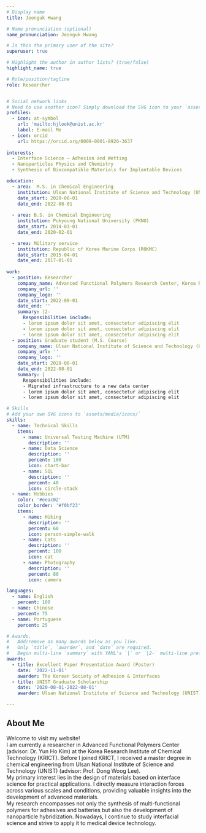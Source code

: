```yaml
---
# Display name
title: Jeonguk Hwang

# Name pronunciation (optional)
name_pronunciation: Jeonguk Hwang

# Is this the primary user of the site?
superuser: true

# Highlight the author in author lists? (true/false)
highlight_name: true

# Role/position/tagline
role: Researcher


# Social network links
# Need to use another icon? Simply download the SVG icon to your `assets/media/icons/` folder.
profiles:
  - icon: at-symbol
    url: 'mailto:hjlook@unist.ac.kr'
    label: E-mail Me
  - icon: orcid
    url: https://orcid.org/0009-0001-8926-3637
    
interests:
  - Interface Science – Adhesion and Wetting
  - Nanoparticles Physics and Chemistry
  - Synthesis of Biocompatible Materials for Implantable Devices

education:
  - area:  M.S. in Chemical Engineering
    institution: Ulsan National Institute of Science and Technology (UNIST)
    date_start: 2020-08-01
    date_end: 2022-08-01
    
  - area: B.S. in Chemical Engineering
    institution: Pukyoung National University (PKNU)
    date_start: 2014-03-01
    date_end: 2020-02-01

  - area: Military service
    institution: Republic of Korea Marine Corps (ROKMC)
    date_start: 2015-04-01
    date_end: 2017-01-01
    
work:
  - position: Researcher
    company_name: Advanced Functional Polymers Research Center, Korea Research Institute of Chemical Technology (KRICT)
    company_url: ''
    company_logo: ''
    date_start: 2022-09-01
    date_end: ''
    summary: |2-
      Responsibilities include:
      - lorem ipsum dolor sit amet, consectetur adipiscing elit
      - lorem ipsum dolor sit amet, consectetur adipiscing elit
      - lorem ipsum dolor sit amet, consectetur adipiscing elit
  - position: Graduate student (M.S. Course)
    company_name: Ulsan National Institute of Science and Technology (UNIST)
    company_url: ''
    company_logo: ''
    date_start: 2020-08-01
    date_end: 2022-08-01
    summary: |
      Responsibilities include:
      - Migrated infrastructure to a new data center
      - lorem ipsum dolor sit amet, consectetur adipiscing elit
      - lorem ipsum dolor sit amet, consectetur adipiscing elit

# Skills
# Add your own SVG icons to `assets/media/icons/`
skills:
  - name: Technical Skills
    items:
      - name: Universal Testing Machine (UTM) 
        description: ''
      - name: Data Science
        description: ''
        percent: 100
        icon: chart-bar
      - name: SQL
        description: ''
        percent: 40
        icon: circle-stack
  - name: Hobbies
    color: '#eeac02'
    color_border: '#f0bf23'
    items:
      - name: Hiking
        description: ''
        percent: 60
        icon: person-simple-walk
      - name: Cats
        description: ''
        percent: 100
        icon: cat
      - name: Photography
        description: ''
        percent: 80
        icon: camera

languages:
  - name: English
    percent: 100
  - name: Chinese
    percent: 75
  - name: Portuguese
    percent: 25

# Awards.
#   Add/remove as many awards below as you like.
#   Only `title`, `awarder`, and `date` are required.
#   Begin multi-line `summary` with YAML's `|` or `|2-` multi-line prefix and indent 2 spaces below.
awards:
  - title: Excellent Paper Presentation Award (Poster)
    date: '2022-11-01'
    awarder: The Korean Society of Adhesion & Interfaces
  - title: UNIST Graduate Scholarship
    date: '2020-08-01-2022-08-01'
    awarder: Ulsan National Institute of Science and Technology (UNIST)

---
```

    
## About Me

Welcome to visit my website! <br>
I am currently a researcher in Advanced Functional Polymers Center (advisor: Dr. Yun Ho Kim) at the Korea Research Institute of Chemical Technology (KRICT). Before I joined KRICT, I received a master degree in chemical engineering from Ulsan National Institute of Science and Technology (UNIST) (advisor: Prof. Dong Woog Lee). <br>
My primary interest lies in the design of materials based on interface science for practical applications. I directly measure interaction forces across various scales and conditions, providing valuable insights into the development of advanced materials. <br>
My research encompasses not only the synthesis of multi-functional polymers for adhesives and batteries but also the development of nanoparticle hybridization. Nowadays, I continue to study interfacial science and strive to apply it to medical device technology.
